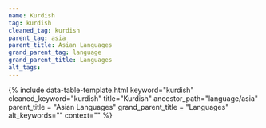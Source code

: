```yaml
---
name: Kurdish
tag: kurdish
cleaned_tag: kurdish
parent_tag: asia
parent_title: Asian Languages
grand_parent_tag: language
grand_parent_title: Languages
alt_tags: 
---
```


{% include data-table-template.html 
  keyword="kurdish" 
  cleaned_keyword="kurdish" 
  title="Kurdish"
  ancestor_path="language/asia" 
  parent_title = "Asian Languages"
  grand_parent_title = "Languages"
  alt_keywords=""
  context=""
%}

